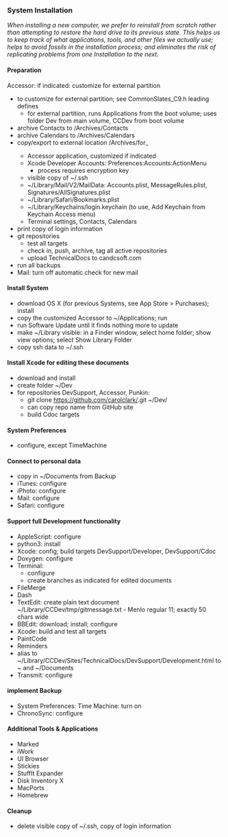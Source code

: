 ### System Installation

*When installing a new computer, we prefer to reinstall from scratch rather than attempting to restore the hard drive to its previous state. This helps us to keep track of what applications, tools, and other files we actually use; helps to avoid fossils in the installation process; and eliminates the risk of replicating problems from one Installation to the next.*

#### Preparation
Accessor: if indicated: customize for external partition
- to customize for external partition; see CommonSlates_C9.h leading defines
  - for external partition, runs Applications from the boot volume; uses folder Dev from main volume, CCDev from boot volume
- archive Contacts to /Archives/Contacts
- archive Calendars to /Archives/Calendars
- copy/export to external location /Archives/for<SystemName>_<date>
  - Accessor application, customized if indicated
  - Xcode Developer Accounts: Preferences:Accounts:ActionMenu
    - process requires encryption key
  - visible copy of ~/.ssh
  - ~/Library/Mail/V2/MailData: Accounts.plist, MessageRules.plist, Signatures/AllSignatures.plist
  - ~/Library/Safari/Bookmarks.plist
  - ~/Library/Keychains/login.keychain (to use, Add Keychain from Keychain Access menu)
  - Terminal settings, Contacts, Calendars
- print copy of login information
- git repositories
  - test all targets
  - check in, push, archive, tag all active repositories
  - upload TechnicalDocs to candcsoft.com
- run all backups
- Mail: turn off automatic check for new mail
#### Install System
- download OS X (for previous Systems, see App Store > Purchases); install
- copy the customized Accessor to ~/Applications; run
- run Software Update until it finds nothing more to update
- make ~/Library visible: in a Finder window, select home folder; show view options; select Show Library Folder
- copy ssh data to ~/.ssh
#### Install Xcode for editing these documents
- download and install
- create folder ~/Dev
- for repositories DevSupport, Accessor, Punkin:
  - git clone https://github.com/carolclark/<Repository>.git ~/Dev/<Repository>
  - can copy repo name from GitHub site
  - build Cdoc targets
#### System Preferences
- configure, except TimeMachine
#### Connect to personal data
- copy in ~/Documents from Backup
- iTunes: configure
- iPhoto: configure
- Mail: configure
- Safari: configure
#### Support full Development functionality
- AppleScript: configure
- python3: install
- Xcode: config; build targets DevSupport/Developer, DevSupport/Cdoc
- Doxygen: configure
- Terminal:
  - configure
  - create branches as indicated for edited documents
- FileMerge
- Dash
- TextEdit: create plain text document ~/Library/CCDev/tmp/gitmessage.txt - Menlo regular 11; exactly 50 chars wide
- BBEdit: download; install; configure
- Xcode: build and test all targets
- PaintCode
- Reminders
- alias to ~/Library/CCDev/Sites/TechnicalDocs/DevSupport/Development.html to ~ and ~/Documents
- Transmit: configure
#### implement Backup
- System Preferences: Time Machine: turn on
- ChronoSync: configure
#### Additional Tools & Applications
- Marked
- iWork
- UI Browser
- Stickies
- StuffIt Expander
- Disk Inventory X
- MacPorts
- Homebrew
#### Cleanup
- delete visible copy of ~/.ssh, copy of login information
